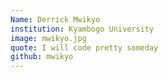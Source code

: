 ```yaml
---
Name: Derrick Mwikyo
institution: Kyambogo University
image: mwikyo.jpg
quote: I will code pretty someday
github: mwikyo
---
```

